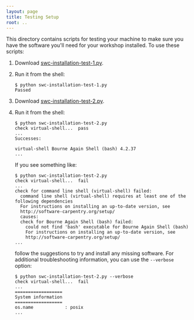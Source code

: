 ```yaml
---
layout: page
title: Testing Setup
root: ..
---
```


This directory contains scripts for testing your machine to make sure
you have the software you'll need for your workshop installed.  To use
these scripts:

1.  Download [swc-installation-test-1.py](https://pages.nist.gov/2017-11-02-nist/setup/swc-installation-test-1.py).

2.  Run it from the shell:

    ~~~
    $ python swc-installation-test-1.py
    Passed
    ~~~

3.  Download [swc-installation-test-2.py](https://pages.nist.gov/2017-11-02-nist/setup/swc-installation-test-2.py).

4.  Run it from the shell:

    ~~~
    $ python swc-installation-test-2.py
    check virtual-shell...  pass
    ...
    Successes:

    virtual-shell Bourne Again Shell (bash) 4.2.37
    ...
    ~~~

    If you see something like:

    ~~~
    $ python swc-installation-test-2.py
    check virtual-shell...  fail
    ...
    check for command line shell (virtual-shell) failed:
      command line shell (virtual-shell) requires at least one of the following dependencies
      For instructions on installing an up-to-date version, see
      http://software-carpentry.org/setup/
      causes:
      check for Bourne Again Shell (bash) failed:
        could not find 'bash' executable for Bourne Again Shell (bash)
        For instructions on installing an up-to-date version, see
        http://software-carpentry.org/setup/
    ...
    ~~~

    follow the suggestions to try and install any missing software.  For
    additional troubleshooting information, you can use the `--verbose`
    option:

    ~~~
    $ python swc-installation-test-2.py --verbose
    check virtual-shell...  fail
    ...
    ==================
    System information
    ==================
    os.name            : posix
    ...
    ~~~
